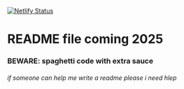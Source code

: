 [![Netlify Status](https://api.netlify.com/api/v1/badges/150725f6-a33d-4813-b722-0c32f4a19469/deploy-status)](https://mcss.fast.moe)

# README file coming 2025

### BEWARE: spaghetti code with extra sauce

###### if someone can help me write a readme please i need hlep